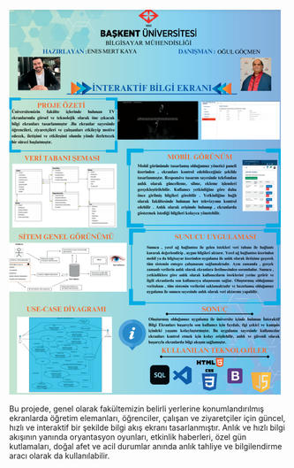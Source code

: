 ![](images/intekran.png)

Bu projede, genel olarak fakültemizin belirli yerlerine konumlandırılmış ekranlarda
öğretim elemanları, öğrenciler, çalışan ve ziyaretçiler için güncel, hızlı ve interaktif bir
şekilde bilgi akış ekranı tasarlanmıştır. Anlık ve hızlı bilgi akışının yanında oryantasyon
oyunları, etkinlik haberleri, özel gün kutlamaları, doğal afet ve acil durumlar anında
anlık tahliye ve bilgilendirme aracı olarak da kullanılabilir.
